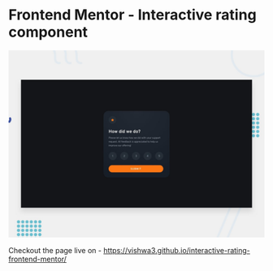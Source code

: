 # Frontend Mentor - Interactive rating component

![Design preview for the Interactive rating component coding challenge](./design/desktop-preview.jpg)

 
Checkout the page live on - https://vishwa3.github.io/interactive-rating-frontend-mentor/
